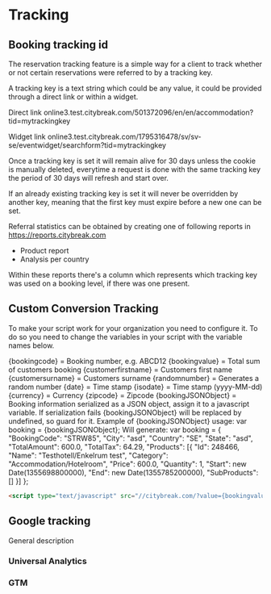 # Tracking

## Booking tracking id

The reservation tracking feature is a simple way for a client to track whether or not certain reservations were referred to by a tracking key.

A tracking key is a text string which could be any value, it could be provided through a direct link or within a widget.

Direct link
online3.test.citybreak.com/501372096/en/en/accommodation?tid=mytrackingkey

Widget link
online3.test.citybreak.com/1795316478/sv/sv-se/eventwidget/searchform?tid=mytrackingkey

Once a tracking key is set it will remain alive for 30 days unless the cookie is manually deleted, everytime a request is done with the same tracking key the period of 30 days will refresh and start over.

If an already existing tracking key is set it will never be overridden by another key, meaning that the first key must expire before a new one can be set.


Referral statistics can be obtained by creating one of following reports in <https://reports.citybreak.com>
- Product report
- Analysis per country

Within these reports there's a column which represents which tracking key was used on a booking level, if there was one present.

## Custom Conversion Tracking

To make your script work for your organization you need to configure it. To do so you need to change the variables in your script with the variable names below.

{bookingcode} = Booking number, e.g. ABCD12
{bookingvalue} = Total sum of customers booking
{customerfirstname} = Customers first name
{customersurname} = Customers surname
{randomnumber} = Generates a random number
{date} = Time stamp
{isodate} = Time stamp (yyyy-MM-dd)
{currency} = Currency
{zipcode} = Zipcode
{bookingJSONObject} = Booking information serialized as a JSON object, assign it to a javascript variable. If serialization fails {bookingJSONObject} will be replaced by undefined, so guard for it.
Example of {bookingJSONObject} usage: 
var booking = {bookingJSONObject};
Will generate:
var booking = { "BookingCode": "STRW85", "City": "asd", "Country": "SE", "State": "asd", "TotalAmount": 600.0, "TotalTax": 64.29, "Products": [{ "Id": 248466, "Name": "Testhotell/Enkelrum test", "Category": "Accommodation/Hotelroom", "Price": 600.0, "Quantity": 1, "Start": new Date(1355698800000), "End": new Date(1355785200000), "SubProducts": [] }] }; 


```html
<script type="text/javascript" src="//citybreak.com/?value={bookingvalue}&cur={currency}&order={bookingcode}&rand={randomnumber}"></script>
```

## Google tracking

General description

### Universal Analytics

### GTM
